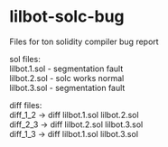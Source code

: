 # lilbot-solc-bug
Files for ton solidity compiler bug report

sol files:\
lilbot.1.sol - segmentation fault \
lilbot.2.sol - solc works normal \
lilbot.3.sol - segmentation fault 

diff files:\
diff_1_2 -> diff lilbot.1.sol lilbot.2.sol \
diff_2_3 -> diff lilbot.2.sol lilbot.3.sol \
diff_1_3 -> diff lilbot.1.sol lilbot.3.sol
